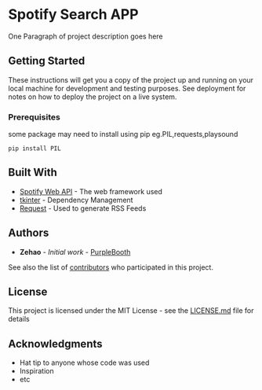 # Spotify Search APP

One Paragraph of project description goes here

## Getting Started

These instructions will get you a copy of the project up and running on your local machine for development and testing purposes. See deployment for notes on how to deploy the project on a live system.

### Prerequisites

some package may need to install using pip eg.PIL,requests,playsound

```
pip install PIL
```






## Built With

* [Spotify Web API](http://www.dropwizard.io/1.0.2/docs/) - The web framework used
* [tkinter](https://maven.apache.org/) - Dependency Management
* [Request](https://rometools.github.io/rome/) - Used to generate RSS Feeds



## Authors

* **Zehao** - *Initial work* - [PurpleBooth](https://github.com/PurpleBooth)

See also the list of [contributors](https://github.com/your/project/contributors) who participated in this project.

## License

This project is licensed under the MIT License - see the [LICENSE.md](LICENSE.md) file for details

## Acknowledgments

* Hat tip to anyone whose code was used
* Inspiration
* etc
